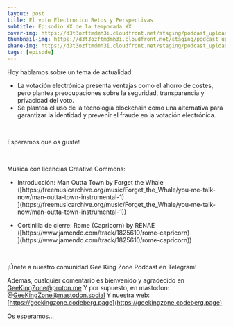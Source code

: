 ```yaml
---
layout: post
title: El voto Electronico Retos y Perspectivas
subtitle: Episodio XX de la temporada XX
cover-img: https://d3t3ozftmdmh3i.cloudfront.net/staging/podcast_uploaded_episode/14743809/14743809-1686497958277-20d37919f922a.jpg
thumbnail-img: https://d3t3ozftmdmh3i.cloudfront.net/staging/podcast_uploaded_episode/14743809/14743809-1686497958277-20d37919f922a.jpg
share-img: https://d3t3ozftmdmh3i.cloudfront.net/staging/podcast_uploaded_episode/14743809/14743809-1686497958277-20d37919f922a.jpg
tags: [episode]
---
```


<p>Hoy hablamos sobre un tema de actualidad:</p>
<ul>
 <li>La votación electrónica presenta ventajas como el ahorro de costes, pero plantea preocupaciones sobre la seguridad, transparencia y privacidad del voto.</li>
 <li>Se plantea el uso de la tecnología blockchain como una alternativa para garantizar la identidad y prevenir el fraude en la votación electrónica.</li>
</ul>
<p><br /></p>
<p>Esperamos que os guste!</p>
<p><br /></p>
<p>Música con licencias Creative Commons:</p>
<ul>
  <li>Introducción: Man Outta Town by Forget the Whale ([https://freemusicarchive.org/music/Forget_the_Whale/you-me-talk-now/man-outta-town-instrumental-1)</li>](https://freemusicarchive.org/music/Forget_the_Whale/you-me-talk-now/man-outta-town-instrumental-1)</li>)
</ul>
<ul>
  <li>Cortinilla de cierre: Rome (Capricorn) by RENAE ([https://www.jamendo.com/track/1825610/rome-capricorn)</li>](https://www.jamendo.com/track/1825610/rome-capricorn)</li>)
</ul>
<p><br /></p>
<p>¡Únete a nuestro comunidad Gee King Zone Podcast en Telegram!

Además, cualquier comentario es bienvenido y agradecido en GeeKingZone@proton.me
Y por supuesto, en mastodon: @GeeKingZone@mastodon.social
Y nuestra web: [https://geekingzone.codeberg.page](https://geekingzone.codeberg.page)

Os esperamos...</p>
